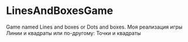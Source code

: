 # LinesAndBoxesGame
Game named Lines and boxes or Dots and boxes.
Моя реализация игры Линии и квадраты или по-другому: Точки и квадраты

